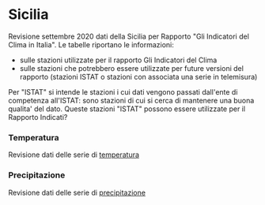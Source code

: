 # Sicilia

Revisione settembre 2020 dati della Sicilia per Rapporto "Gli Indicatori del Clima in Italia". Le tabelle riportano le informazioni:

- sulle stazioni utilizzate per il rapporto Gli Indicatori del Clima
- sulle stazioni che potrebbero essere utilizzate per future versioni del rapporto (stazioni ISTAT o stazioni con associata una serie in telemisura)

Per "ISTAT" si intende le stazioni i cui dati vengono passati dall'ente di competenza all'ISTAT: sono stazioni di cui si cerca di mantenere una buona qualita' del dato. Queste stazioni "ISTAT" possono essere utilizzate per il Rapporto Indicati?

### Temperatura

Revisione dati delle serie di [temperatura](./md/temperatura.md)

### Precipitazione

Revisione dati delle serie di [precipitazione](./md/precipitazione.md)



